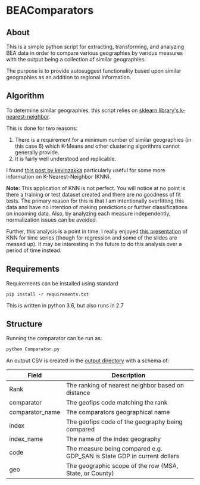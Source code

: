 # BEAComparators
## About
This is a simple python script for extracting, transforming, and analyzing BEA data
in order to compare various geographies by various measures with the output being
a collection of similar geographies.

The purpose is to provide autosuggest functionality based upon similar geographies
as an addition to regional information.

## Algorithm
To determine similar geographies, this script relies on [sklearn library's k-nearest-neighbor](http://scikit-learn.org/stable/modules/neighbors.html).

This is done for two reasons:
1. There is a requirement for a minimum number of similar geographies (in this case 6) which
K-Means and other clustering algorithms cannot generally provide.
2. It is fairly well understood and replicable.

I found [this post by kevinzakka](https://kevinzakka.github.io/2016/07/13/k-nearest-neighbor/)
particularly useful for some more information on K-Nearest-Neighbor (KNN).

**Note:** This application of KNN is not perfect. You will notice at no point
is there a training or test dataset created and there are no goodness of fit tests.
The primary reason for this is that I am intentionally overfitting this data and
have no intention of making predictions or further classifications on incoming data. Also,
by analyzing each measure independently, normalization issues can be avoided.  

Further, this analysis is a point in time. I really enjoyed [this presentation](https://forecasters.org/wp-content/uploads/gravity_forms/7-2a51b93047891f1ec3608bdbd77ca58d/2013/07/2013-ISF-KNN-for-Time-Series-Data.pdf) of KNN for time series (though for regression and some of the slides are messed up). It may be interesting in the future to do this analysis over a period of time instead.


## Requirements
Requirements can be installed using standard
```Shell
pip install -r requirements.txt
```

This is written in python 3.6, but also runs in 2.7

## Structure
Running the comparator can be run as:
```bash
python Comparator.py
```

An output CSV is created in the [output directory](/output) with a schema of:

| Field | Description |
| ----- | ----------- |
| Rank  | The ranking of nearest neighbor based on distance |
| comparator | The geofips code matching the rank |
| comparator_name | The comparators geographical name |
| index | The geofips code of the geography being compared |
| index_name | The name of the index geography |
| code | The measure being compared e.g. GDP_SAN is State GDP in current dollars |
| geo | The geographic scope of the row (MSA, State, or County) |
